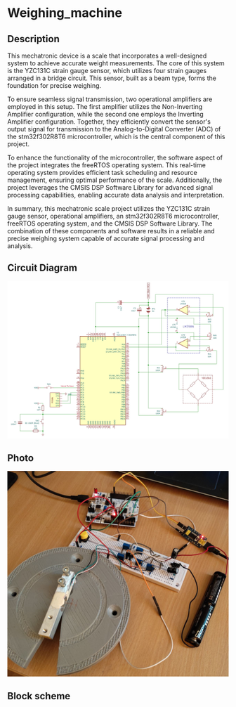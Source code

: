 # Weighing_machine

## Description
This mechatronic device is a scale that incorporates a well-designed system to achieve accurate weight measurements. The core of this system is the YZC131C strain gauge sensor, which utilizes four strain gauges arranged in a bridge circuit. This sensor, built as a beam type, forms the foundation for precise weighing.

To ensure seamless signal transmission, two operational amplifiers are employed in this setup. The first amplifier utilizes the Non-Inverting Amplifier configuration, while the second one employs the Inverting Amplifier configuration. Together, they efficiently convert the sensor's output signal for transmission to the Analog-to-Digital Converter (ADC) of the stm32f302R8T6 microcontroller, which is the central component of this project.

To enhance the functionality of the microcontroller, the software aspect of the project integrates the freeRTOS operating system. This real-time operating system provides efficient task scheduling and resource management, ensuring optimal performance of the scale. Additionally, the project leverages the CMSIS DSP Software Library for advanced signal processing capabilities, enabling accurate data analysis and interpretation.

In summary, this mechatronic scale project utilizes the YZC131C strain gauge sensor, operational amplifiers, an stm32f302R8T6 microcontroller, freeRTOS operating system, and the CMSIS DSP Software Library. The combination of these components and software results in a reliable and precise weighing system capable of accurate signal processing and analysis.

## Circuit Diagram 
![App Screenshot](https://github.com/ArtemHW/images/blob/main/weighing_machine_schematic.jpg)

## Photo
![App Screenshot](https://github.com/ArtemHW/images/blob/main/photo_weighing_machine.jpg)

## Block scheme